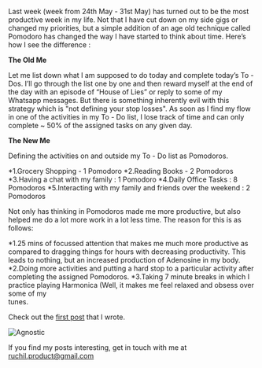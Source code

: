 Last week (week from 24th May - 31st May) has turned out to be the most productive week in my life. Not that I have cut down on my side gigs or changed my priorities, but a simple addition of an age old technique called Pomodoro has changed the way I have started to think about time. Here’s how I see the difference : 

**The Old Me**

Let me list down what I am supposed to do today and complete today’s To - Dos. I’ll go through the list one by one and then reward myself at the end of the day with an episode of “House of Lies” or reply to some of my Whatsapp messages. But there is something inherently evil with this strategy which is "not defining your stop losses". As soon as I find my flow in one of  the activities in  my To - Do list, I lose track of time and can only complete ~ 50% of the assigned tasks on any given day. 

**The New Me**

Defining the activities on and outside my To - Do list as Pomodoros. 

*1.Grocery Shopping - 1 Pomodoro 
*2.Reading Books - 2 Pomodoros 
*3.Having a chat with my family : 1 Pomodoro 
*4.Daily Office Tasks : 8 Pomodoros
*5.Interacting with my family and friends over the weekend : 2 Pomodoros 

Not only has thinking in Pomodoros made me more productive, but also helped me do a lot more work in a lot less time. The reason for this is as follows: 

*1.25 mins of focussed attention that makes me much more productive as compared to dragging things for hours with 
  decreasing productivity. This leads to nothing, but an increased production of Adenosine in my body. 
*2.Doing more activities and putting a hard stop to a particular activity after completing the assigned Pomodoros.
*3.Taking 7 minute breaks in which I practice playing Harmonica (Well, it makes me feel relaxed and obsess over some of my   
  tunes.

  Check out the [first post][jekyll-firstpost] that I wrote. 

![Agnostic](/assets/images/agnostic.png)


If you find my posts interesting, get in touch with me at ruchil.product@gmail.com

[jekyll-firstpost]: https://23ruchil.github.io/Blog/2020/05/19/Differentiating-Yourself-Through-Social-Media.html
